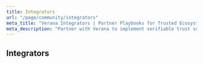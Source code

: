 ```yaml
---
title: Integrators
url: "/page/community/integrators"
meta_title: "Verana Integrators | Partner Playbooks for Trusted Ecosystems"
meta_description: "Partner with Verana to implement verifiable trust solutions, onboard clients, and deliver compliant digital identity and credentialing services."
---
```


## Integrators
